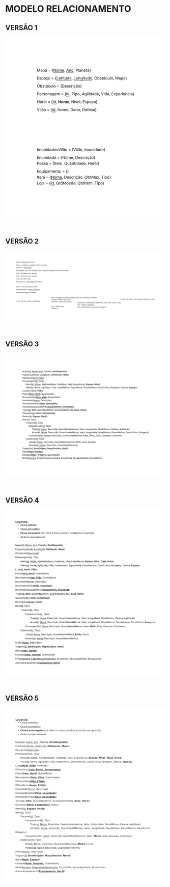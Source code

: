 # MODELO RELACIONAMENTO


## VERSÃO 1

![VERSÃO - 1](../../modulo-2-MRel/ModeloRelacional_v1.png)

<br/>

## VERSÃO 2

![VERSÃO - 2](../../modulo-2-MRel/ModeloRelacional_v2.png)

<br/>

## VERSÃO 3

![VERSÃO - 3](../../modulo-2-MRel/ModeloRelacional_v3.png)

  <br/>
  
## VERSÃO 4  

![VERSÃO - 4](../../modulo-2-MRel/ModeloRelacional_v4.jpg)

  <br/>
  

## VERSÃO 5 

![VERSÃO - 5](../../modulo-2-MRel/ModeloRelacional_v5.png)

